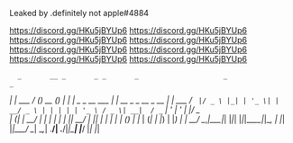 Leaked by .definitely not apple#4884

https://discord.gg/HKu5jBYUp6
https://discord.gg/HKu5jBYUp6
https://discord.gg/HKu5jBYUp6
https://discord.gg/HKu5jBYUp6
https://discord.gg/HKu5jBYUp6
https://discord.gg/HKu5jBYUp6
https://discord.gg/HKu5jBYUp6
https://discord.gg/HKu5jBYUp6

      _       __ _       _ _       _                     _                       _      
   __| | ___ / _(_)_ __ (_) |_ ___| |_   _   _ __   ___ | |_    __ _ _ __  _ __ | | ___ 
  / _` |/ _ \ |_| | '_ \| | __/ _ \ | | | | | '_ \ / _ \| __|  / _` | '_ \| '_ \| |/ _ \
 | (_| |  __/  _| | | | | | ||  __/ | |_| | | | | | (_) | |_  | (_| | |_) | |_) | |  __/
  \__,_|\___|_| |_|_| |_|_|\__\___|_|\__, | |_| |_|\___/ \__|  \__,_| .__/| .__/|_|\___|
                                     |___/                          |_|   |_|           
